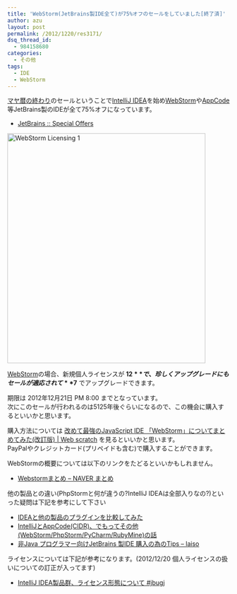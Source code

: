 ```yaml
---
title: 'WebStorm(JetBrains製IDE全て)が75%オフのセールをしていました[終了済]'
author: azu
layout: post
permalink: /2012/1220/res3171/
dsq_thread_id:
  - 984158680
categories:
  - その他
tags:
  - IDE
  - WebStorm
---
```

[マヤ暦の終わり][1]のセールということで[IntelliJ IDEA][2]を始め[WebStorm][3]や[AppCode][4]等JetBrains製のIDEが全て75%オフになっています。

*   [JetBrains :: Special Offers][5]

<!--more-->

<div>
  <a href="http://www.jetbrains.com/webstorm/buy/"><img title="WebStorm __ Licensing-1.png" src="http://efcl.info/wp-content/uploads/2012/12/WebStorm-__-Licensing-1.png" border="0" alt="WebStorm  Licensing 1" width="449" height="520" /></a>
</div>

[WebStorm][3]の場合、新規個人ライセンスが **$12** で、珍しくアップグレードにもセールが適応されて **$7** でアップグレードできます。

期限は 2012年12月21日 PM 8:00 までとなっています。  
次にこのセールが行われるのは5125年後ぐらいになるので、この機会に購入するといいかと思います。

購入方法については [改めて最強のJavaScript IDE 「WebStorm」についてまとめてみた(改訂版) | Web scratch][6] を見るといいかと思います。  
PayPalやクレジットカード(プリペイドも含む)で購入することができます。

WebStormの概要については以下のリンクをたどるといいかもしれません。

*   [Webstormまとめ &#8211; NAVER まとめ][7] 

他の製品との違い(PhpStormと何が違うの?IntelliJ IDEAは全部入りなの?)といった疑問は下記を参考にして下さい

*   [IDEAと他の製品のプラグインを比較してみた][8]
*   [IntelliJとAppCode(CIDR)、でもってその他(WebStorm/PhpStorm/PyCharm/RubyMine)の話][9]
*   [非Java プログラマー向けJetBrains 製IDE 購入の為のTips &#8211; laiso][10]

ライセンスについては下記が参考になります。(2012/12/20 個人ライセンスの扱いについての訂正が入ってます)

*   [IntelliJ IDEA製品群、ライセンス形態について #jbugj][11]



 

 [1]: http://ja.wikipedia.org/wiki/%E3%83%9E%E3%83%A4%E6%96%87%E6%98%8E#.E3.83.9E.E3.83.A4.E6.9A.A6.E3.81.AE.E7.B5.82.E3.82.8F.E3.82.8A
 [2]: http://www.jetbrains.com/idea/buy/index.jsp
 [3]: http://www.jetbrains.com/webstorm/buy/
 [4]: http://www.jetbrains.com/objc/buy/
 [5]: http://www.jetbrains.com/specials/index.jsp
 [6]: http://efcl.info/2012/0909/res3111/
 [7]: http://matome.naver.jp/odai/2134801754562017201
 [8]: http://d.hatena.ne.jp/masanobuimai/20101227#1293454205
 [9]: http://d.hatena.ne.jp/masanobuimai/20110420#1303311446
 [10]: http://laiso.hatenablog.com/entry/2012/01/06/143434
 [11]: http://www.slideshare.net/yusukey/intellij-idea-jbugj